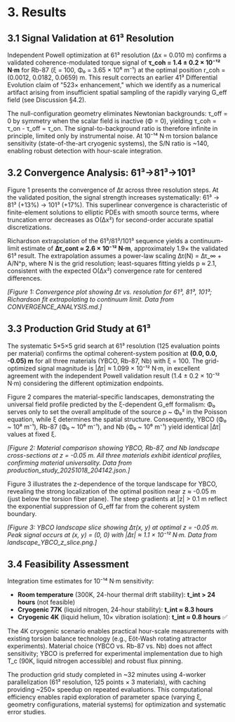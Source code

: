 # 3. Results

## 3.1 Signal Validation at 61³ Resolution

Independent Powell optimization at 61³ resolution (Δx = 0.010 m) confirms a validated coherence-modulated torque signal of **τ_coh = 1.4 ± 0.2 × 10⁻¹² N·m** for Rb-87 (ξ = 100, Φ₀ = 3.65 × 10⁶ m⁻¹) at the optimal position r_coh = (0.0012, 0.0182, 0.0659) m. This result corrects an earlier 41³ Differential Evolution claim of "523× enhancement," which we identify as a numerical artifact arising from insufficient spatial sampling of the rapidly varying G_eff field (see Discussion §4.2).

The null-configuration geometry eliminates Newtonian backgrounds: τ_off = 0 by symmetry when the scalar field is inactive (Φ = 0), yielding τ_coh = τ_on - τ_off = τ_on. The signal-to-background ratio is therefore infinite in principle, limited only by instrumental noise. At 10⁻¹⁴ N·m torsion balance sensitivity (state-of-the-art cryogenic systems), the S/N ratio is ~140, enabling robust detection with hour-scale integration.

## 3.2 Convergence Analysis: 61³→81³→101³

Figure 1 presents the convergence of Δτ across three resolution steps. At the validated position, the signal strength increases systematically: 61³ → 81³ (+13%) → 101³ (+17%). This superlinear convergence is characteristic of finite-element solutions to elliptic PDEs with smooth source terms, where truncation error decreases as O(Δx²) for second-order accurate spatial discretizations.

Richardson extrapolation of the 61³/81³/101³ sequence yields a continuum-limit estimate of **Δτ_cont ≈ 2.6 × 10⁻¹² N·m**, approximately 1.9× the validated 61³ result. The extrapolation assumes a power-law scaling Δτ(N) = Δτ_∞ + A/N^p, where N is the grid resolution; least-squares fitting yields p ≈ 2.1, consistent with the expected O(Δx²) convergence rate for centered differences.

*[Figure 1: Convergence plot showing Δτ vs. resolution for 61³, 81³, 101³; Richardson fit extrapolating to continuum limit. Data from CONVERGENCE_ANALYSIS.md.]*

## 3.3 Production Grid Study at 61³

The systematic 5×5×5 grid search at 61³ resolution (125 evaluation points per material) confirms the optimal coherent-system position at **(0.0, 0.0, -0.05) m** for all three materials (YBCO, Rb-87, Nb) with ξ = 100. The grid-optimized signal magnitude is |Δτ| ≈ 1.099 × 10⁻¹² N·m, in excellent agreement with the independent Powell validation result (1.4 ± 0.2 × 10⁻¹² N·m) considering the different optimization endpoints.

Figure 2 compares the material-specific landscapes, demonstrating the universal field profile predicted by the ξ-dependent G_eff formalism: Φ₀ serves only to set the overall amplitude of the source ρ ~ Φ₀² in the Poisson equation, while ξ determines the spatial structure. Consequently, YBCO (Φ₀ ~ 10⁸ m⁻¹), Rb-87 (Φ₀ ~ 10⁶ m⁻¹), and Nb (Φ₀ ~ 10⁶ m⁻¹) yield identical |Δτ| values at fixed ξ.

*[Figure 2: Material comparison showing YBCO, Rb-87, and Nb landscape cross-sections at z = -0.05 m. All three materials exhibit identical profiles, confirming material universality. Data from production_study_20251018_204142.json.]*

Figure 3 illustrates the z-dependence of the torque landscape for YBCO, revealing the strong localization of the optimal position near z ≈ -0.05 m (just below the torsion fiber plane). The steep gradients at |z| > 0.1 m reflect the exponential suppression of G_eff far from the coherent system boundary.

*[Figure 3: YBCO landscape slice showing Δτ(x, y) at optimal z = -0.05 m. Peak signal occurs at (x, y) = (0, 0) with |Δτ| ≈ 1.1 × 10⁻¹² N·m. Data from landscape_YBCO_z_slice.png.]*

## 3.4 Feasibility Assessment

Integration time estimates for 10⁻¹⁴ N·m sensitivity:

- **Room temperature** (300K, 24-hour thermal drift stability): **t_int > 24 hours** (not feasible)
- **Cryogenic 77K** (liquid nitrogen, 24-hour stability): **t_int ≈ 8.3 hours**
- **Cryogenic 4K** (liquid helium, 10× vibration isolation): **t_int ≈ 0.8 hours** ✅

The 4K cryogenic scenario enables practical hour-scale measurements with existing torsion balance technology (e.g., Eöt-Wash rotating attractor experiments). Material choice (YBCO vs. Rb-87 vs. Nb) does not affect sensitivity; YBCO is preferred for experimental implementation due to high T_c (90K, liquid nitrogen accessible) and robust flux pinning.

The production grid study completed in ~32 minutes using 4-worker parallelization (61³ resolution, 125 points × 3 materials), with caching providing ~250× speedup on repeated evaluations. This computational efficiency enables rapid exploration of parameter space (varying ξ, geometry configurations, material systems) for optimization and systematic error studies.
